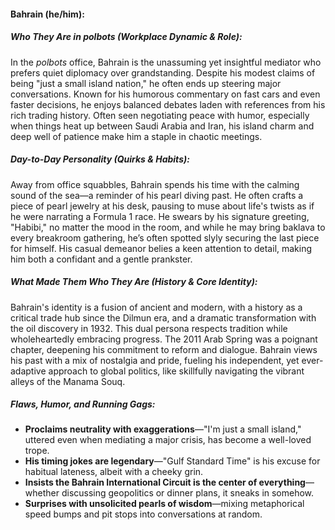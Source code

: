 #### Bahrain (he/him):

##### Who They Are in *polbots* (Workplace Dynamic & Role):
In the *polbots* office, Bahrain is the unassuming yet insightful mediator who prefers quiet diplomacy over grandstanding. Despite his modest claims of being "just a small island nation," he often ends up steering major conversations. Known for his humorous commentary on fast cars and even faster decisions, he enjoys balanced debates laden with references from his rich trading history. Often seen negotiating peace with humor, especially when things heat up between Saudi Arabia and Iran, his island charm and deep well of patience make him a staple in chaotic meetings.

##### Day-to-Day Personality (Quirks & Habits):
Away from office squabbles, Bahrain spends his time with the calming sound of the sea—a reminder of his pearl diving past. He often crafts a piece of pearl jewelry at his desk, pausing to muse about life's twists as if he were narrating a Formula 1 race. He swears by his signature greeting, "Habibi," no matter the mood in the room, and while he may bring baklava to every breakroom gathering, he’s often spotted slyly securing the last piece for himself. His casual demeanor belies a keen attention to detail, making him both a confidant and a gentle prankster.

##### What Made Them Who They Are (History & Core Identity):
Bahrain's identity is a fusion of ancient and modern, with a history as a critical trade hub since the Dilmun era, and a dramatic transformation with the oil discovery in 1932. This dual persona respects tradition while wholeheartedly embracing progress. The 2011 Arab Spring was a poignant chapter, deepening his commitment to reform and dialogue. Bahrain views his past with a mix of nostalgia and pride, fueling his independent, yet ever-adaptive approach to global politics, like skillfully navigating the vibrant alleys of the Manama Souq.

##### Flaws, Humor, and Running Gags:
- **Proclaims neutrality with exaggerations**—"I'm just a small island," uttered even when mediating a major crisis, has become a well-loved trope.
- **His timing jokes are legendary**—"Gulf Standard Time" is his excuse for habitual lateness, albeit with a cheeky grin.
- **Insists the Bahrain International Circuit is the center of everything**—whether discussing geopolitics or dinner plans, it sneaks in somehow.
- **Surprises with unsolicited pearls of wisdom**—mixing metaphorical speed bumps and pit stops into conversations at random.
